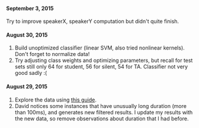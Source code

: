 #### September 3, 2015
Try to improve speakerX, speakerY computation but didn't quite finish.

#### August 30, 2015
1. Build unoptimized classifier (linear SVM, also tried nonlinear kernels). Don't forget to normalize data!
2. Try adjusting class weights and optimizing parameters, but recall for test sets still only 64 for student, 
56 for silent, 54 for TA. Classifier not very good sadly :(

#### August 29, 2015
1. Explore the data using [this guide](https://jmetzen.github.io/2015-01-29/ml_advice.html).
1. David notices some instances that have unusually long duration (more than 100ms), and generates new filtered results.
I update my results with the new data, so remove observations about duration that I had before.
